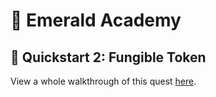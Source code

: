 # 💎 Emerald Academy

## 🚩 Quickstart 2: Fungible Token

View a whole walkthrough of this quest [here](https://academy.ecdao.org/en/quickstarts/2-fungible-token-svelte).